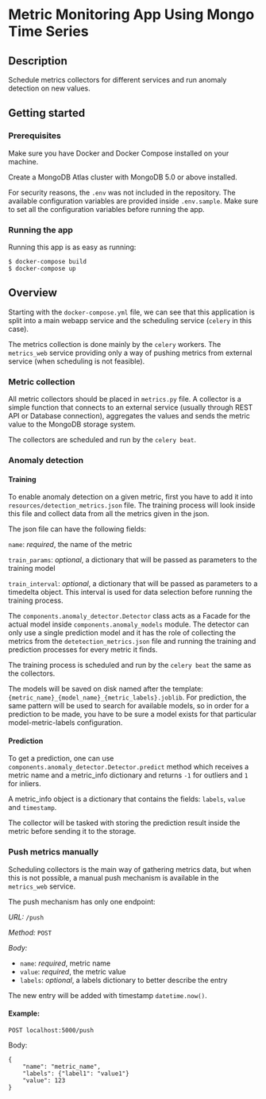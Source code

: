 # Metric Monitoring App Using Mongo Time Series

## Description

Schedule metrics collectors for different services and run anomaly detection on new values.

## Getting started

### Prerequisites

Make sure you have Docker and Docker Compose installed on your machine.

Create a MongoDB Atlas cluster with MongoDB 5.0 or above installed.

For security reasons, the `.env` was not included in the repository. The available configuration variables are provided inside `.env.sample`. Make sure to set all the configuration variables before running the app.

### Running the app

Running this app is as easy as running:

```
$ docker-compose build
$ docker-compose up
```

## Overview

Starting with the `docker-compose.yml` file, we can see that this application is split into a main webapp service and the scheduling service (`celery` in this case).

The metrics collection is done mainly by the `celery` workers. The `metrics_web` service providing only a way of pushing metrics from external service (when scheduling is not feasible).

### Metric collection

All metric collectors should be placed in `metrics.py` file. A collector is a simple function that connects to an external service (usually through REST API or Database connection), aggregates the values and sends the metric value to the MongoDB storage system.

The collectors are scheduled and run by the `celery beat`.

### Anomaly detection

#### Training

To enable anomaly detection on a given metric, first you have to add it into `resources/detection_metrics.json` file. The training process will look inside this file and collect data from all the metrics given in the json.

The json file can have the following fields:

`name`: _required_, the name of the metric

`train_params`: _optional_, a dictionary that will be passed as parameters to the training model

`train_interval`: _optional_, a dictionary that will be passed as parameters to a timedelta object. This interval is used for data selection before running the training process.

The `components.anomaly_detector.Detector` class acts as a Facade for the actual model inside `components.anomaly_models` module. The detector can only use a single prediction model and it has the role of collecting the metrics from the `detetection_metrics.json` file and running the training and prediction processes for every metric it finds.

The training process is scheduled and run by the `celery beat` the same as the collectors.

The models will be saved on disk named after the template: `{metric_name}_{model_name}_{metric_labels}.joblib`. For prediction, the same pattern will be used to search for available models, so in order for a prediction to be made, you have to be sure a model exists for that particular model-metric-labels configuration.

#### Prediction

To get a prediction, one can use `components.anomaly_detector.Detector.predict` method which receives a metric name and a metric_info dictionary and returns `-1` for outliers and `1` for inliers.

A metric_info object is a dictionary that contains the fields: `labels`, `value` and `timestamp`.

The collector will be tasked with storing the prediction result inside the metric before sending it to the storage.

### Push metrics manually

Scheduling collectors is the main way of gathering metrics data, but when this is not possible, a manual push mechanism is available in the `metrics_web` service.

The push mechanism has only one endpoint:

_URL:_ `/push`

_Method:_ `POST`

_Body:_

- `name`: _required_, metric name
- `value`: _required_, the metric value
- `labels`: _optional_, a labels dictionary to better describe the entry

The new entry will be added with timestamp `datetime.now()`.

#### Example:

`POST localhost:5000/push`

Body:
```
{
    "name": "metric_name",
    "labels": {"label1": "value1"}
    "value": 123
}
```
